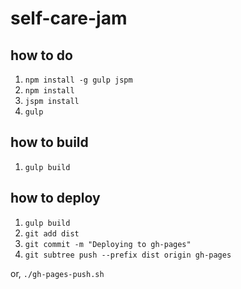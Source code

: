 # self-care-jam

## how to do

1. `npm install -g gulp jspm`
2. `npm install`
3. `jspm install`
4. `gulp`

## how to build
1. `gulp build`

## how to deploy
1. `gulp build`
2. `git add dist`
3. `git commit -m "Deploying to gh-pages"`
4. `git subtree push --prefix dist origin gh-pages`

or, `./gh-pages-push.sh`
